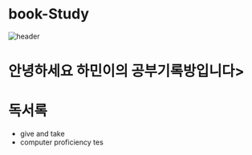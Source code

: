 # book-Study
![header](https://capsule-render.vercel.app/api?type=waving&color=auto&height=200&text=Welcome!&animation=fadeIn&fontSize=80&fontAlignY=35)

<h1> 안녕하세요 하민이의 공부기록방입니다>
<h1> 독서록 </h1>
<ul>
  <li>give and take</li>
  <li>computer proficiency tes</li>
</ul>


